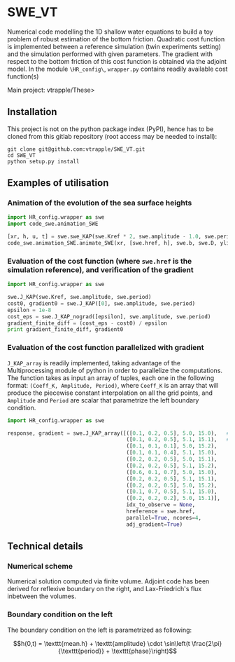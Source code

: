 # SWE_VT

Numerical code modelling the 1D shallow water equations to build a toy problem of robust estimation of the bottom friction. Quadratic cost function is implemented between a reference simulation (twin experiments setting) and the simulation performed with given parameters. The gradient with respect to the bottom friction of this cost function is obtained via the adjoint model. In the module `\HR_config\`, `wrapper.py` contains readily available cost function(s)

Main project: vtrapple/These>


## Installation
This project is not on the python package index (PyPI), hence has to be cloned from this gitlab repository (root access may be needed to install):
```
git clone git@github.com:vtrapple/SWE_VT.git
cd SWE_VT
python setup.py install
```

## Examples of utilisation
### Animation of the evolution of the sea surface heights
```python
import HR_config.wrapper as swe
import code_swe.animation_SWE

[xr, h, u, t] = swe.swe_KAP(swe.Kref * 2, swe.amplitude - 1.0, swe.period + 1.0)
code_swe.animation_SWE.animate_SWE(xr, [swe.href, h], swe.b, swe.D, ylim = [0,10])
```

### Evaluation of the cost function (where `swe.href` is the simulation reference), and verification of the gradient

```python
import HR_config.wrapper as swe

swe.J_KAP(swe.Kref, swe.amplitude, swe.period)
cost0, gradient0 = swe.J_KAP([0], swe.amplitude, swe.period)
epsilon = 1e-8
cost_eps = swe.J_KAP_nograd([epsilon], swe.amplitude, swe.period)
gradient_finite_diff = (cost_eps - cost0) / epsilon
print gradient_finite_diff, gradient0
```

### Evaluation of the cost function parallelized with gradient
`J_KAP_array` is readily implemented, taking advantage of the Multiprocessing module of python in order to parallelize the computations. The function takes as input an array of tuples, each one in the following format: `(Coeff_K, Amplitude, Period)`, where `Coeff_K` is an array that will produce the piecewise constant interpolation on all the grid points, and `Amplitude` and `Period` are scalar that parametrize the left boundary condition.

```python
import HR_config.wrapper as swe

response, gradient = swe.J_KAP_array([([0.1, 0.2, 0.5], 5.0, 15.0),   # Example array to evaluate
                                      ([0.1, 0.2, 0.5], 5.1, 15.1),   # Dim K = 3
                                      ([0.1, 0.1, 0.1], 5.0, 15.2),
                                      ([0.1, 0.1, 0.4], 5.1, 15.0),
                                      ([0.2, 0.2, 0.5], 5.0, 15.1),
                                      ([0.2, 0.2, 0.5], 5.1, 15.2),
                                      ([0.6, 0.1, 0.7], 5.0, 15.0),
                                      ([0.2, 0.2, 0.5], 5.1, 15.1),
                                      ([0.2, 0.2, 0.5], 5.0, 15.2),
                                      ([0.1, 0.7, 0.5], 5.1, 15.0),
                                      ([0.2, 0.2, 0.2], 5.0, 15.1)],
                                      idx_to_observe = None,
                                      hreference = swe.href,
                                      parallel=True, ncores=4,
                                      adj_gradient=True)
```

## Technical details
### Numerical scheme
Numerical solution computed via finite volume.
Adjoint code has been derived for reflexive boundary on the right, and Lax-Friedrich's flux inbetween the volumes.

### Boundary condition on the left
The boundary condition on the left is parametrized as following:
```math
h(0,t) = \texttt{mean.h} + \texttt{amplitude} \cdot \sin\left(t \frac{2\pi}{\texttt{period}} + \texttt{phase}\right)
```


## 
